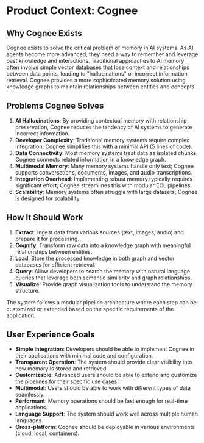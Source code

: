 # Product Context: Cognee

## Why Cognee Exists
Cognee exists to solve the critical problem of memory in AI systems. As AI agents become more advanced, they need a way to remember and leverage past knowledge and interactions. Traditional approaches to AI memory often involve simple vector databases that lose context and relationships between data points, leading to "hallucinations" or incorrect information retrieval. Cognee provides a more sophisticated memory solution using knowledge graphs to maintain relationships between entities and concepts.

## Problems Cognee Solves
1. **AI Hallucinations**: By providing contextual memory with relationship preservation, Cognee reduces the tendency of AI systems to generate incorrect information.
2. **Developer Complexity**: Traditional memory systems require complex integration; Cognee simplifies this with a minimal API (5 lines of code).
3. **Data Connectivity**: Most memory systems treat data as isolated chunks; Cognee connects related information in a knowledge graph.
4. **Multimodal Memory**: Many memory systems handle only text; Cognee supports conversations, documents, images, and audio transcriptions.
5. **Integration Overhead**: Implementing robust memory typically requires significant effort; Cognee streamlines this with modular ECL pipelines.
6. **Scalability**: Memory systems often struggle with large datasets; Cognee is designed for scalability.

## How It Should Work
1. **Extract**: Ingest data from various sources (text, images, audio) and prepare it for processing.
2. **Cognify**: Transform raw data into a knowledge graph with meaningful relationships between entities.
3. **Load**: Store the processed knowledge in both graph and vector databases for efficient retrieval.
4. **Query**: Allow developers to search the memory with natural language queries that leverage both semantic similarity and graph relationships.
5. **Visualize**: Provide graph visualization tools to understand the memory structure.

The system follows a modular pipeline architecture where each step can be customized or extended based on the specific requirements of the application.

## User Experience Goals
- **Simple Integration**: Developers should be able to implement Cognee in their applications with minimal code and configuration.
- **Transparent Operation**: The system should provide clear visibility into how memory is stored and retrieved.
- **Customizable**: Advanced users should be able to extend and customize the pipelines for their specific use cases.
- **Multimodal**: Users should be able to work with different types of data seamlessly.
- **Performant**: Memory operations should be fast enough for real-time applications.
- **Language Support**: The system should work well across multiple human languages.
- **Cross-platform**: Cognee should be deployable in various environments (cloud, local, containers).
